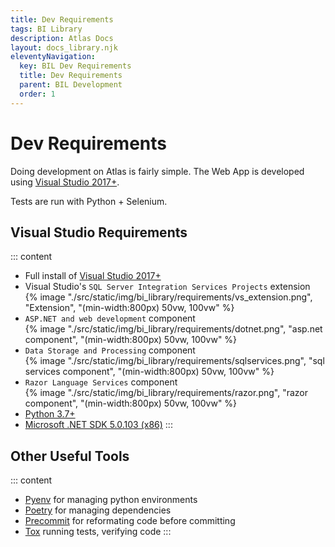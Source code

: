 ```yaml
---
title: Dev Requirements
tags: BI Library
description: Atlas Docs
layout: docs_library.njk
eleventyNavigation:
  key: BIL Dev Requirements
  title: Dev Requirements
  parent: BIL Development
  order: 1
---
```


# Dev Requirements

Doing development on Atlas is fairly simple. The Web App is developed using [Visual Studio 2017+](https://visualstudio.microsoft.com/downloads/). 

Tests are run with Python + Selenium.

## Visual Studio Requirements

::: content
- Full install of [Visual Studio 2017+](https://visualstudio.microsoft.com/downloads/)
- Visual Studio's ``SQL Server Integration Services Projects`` extension
  <div class="box is-flex is-justify-content-center">
  {% image "./src/static/img/bi_library/requirements/vs_extension.png", "Extension", "(min-width:800px) 50vw, 100vw" %}
  </div>
- ``ASP.NET and web development`` component
  <div class="box is-flex is-justify-content-center">
  {% image "./src/static/img/bi_library/requirements/dotnet.png", "asp.net component", "(min-width:800px) 50vw, 100vw" %}
  </div>
- ``Data Storage and Processing`` component
  <div class="box is-flex is-justify-content-center">
  {% image "./src/static/img/bi_library/requirements/sqlservices.png", "sql services component", "(min-width:800px) 50vw, 100vw" %}
  </div>
- ``Razor Language Services`` component
  <div class="box is-flex is-justify-content-center">
  {% image "./src/static/img/bi_library/requirements/razor.png", "razor component", "(min-width:800px) 50vw, 100vw" %}
  </div>
- [Python 3.7+](https://www.python.org/downloads/) 
- [Microsoft .NET SDK 5.0.103 (x86)](https://dotnet.microsoft.com/download/dotnet/5.0)
:::


## Other Useful Tools

::: content
- [Pyenv](https://github.com/pyenv/pyenv) for managing python environments
- [Poetry](https://python-poetry.org) for managing dependencies
- [Precommit](https://pre-commit.com)  for reformating code before committing
- [Tox](https://tox.readthedocs.io/en/latest/index.html)  running tests, verifying code
:::
